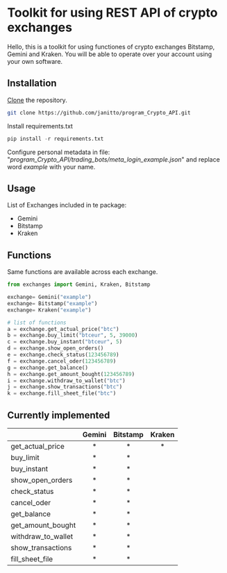 # Toolkit for using REST API of crypto exchanges

Hello, this is a toolkit for using functiones of crypto exchanges Bitstamp, Gemini and Kraken. You will be able to operate over your account using your own software.

## Installation

[Clone](https://github.com/git-guides/git-clone) the repository.

```bash
git clone https://github.com/janitto/program_Crypto_API.git
```

Install requirements.txt

```python
pip install -r requirements.txt
```

Configure personal metadata in file: "*program_Crypto_API/trading_bots/meta_login_example.json*" and replace word *example* with your name.

## Usage
List of Exchanges included in te package:
* Gemini
* Bitstamp
* Kraken

## Functions
Same functions are available across each exchange.

```python
from exchanges import Gemini, Kraken, Bitstamp

exchange= Gemini("example")
exchange= Bitstamp("example")
exchange= Kraken("example")

# list of functions
a = exchange.get_actual_price("btc")
b = exchange.buy_limit("btceur", 5, 39000)
c = exchange.buy_instant("btceur", 5)
d = exchange.show_open_orders()
e = exchange.check_status(123456789)
f = exchange.cancel_oder(123456789)
g = exchange.get_balance()
h = exchange.get_amount_bought(123456789)
i = exchange.withdraw_to_wallet("btc")
j = exchange.show_transactions("btc")
k = exchange.fill_sheet_file("btc")
```

## Currently implemented

|  | Gemini  |Bitstamp | Kraken |
| ------------- | :-------------: | :-------------: | :-------------: |
| get_actual_price  | * | * | * |
| buy_limit         | * | * |   |
| buy_instant       | * | * |   |
| show_open_orders  | * | * |   |
| check_status      | * | * |   |
| cancel_oder       | * | * |   |
| get_balance       | * | * |   |
| get_amount_bought | * | * |   |
| withdraw_to_wallet| * | * |   |
| show_transactions | * | * |   |
| fill_sheet_file   | * | * |   |


